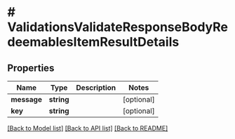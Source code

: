 # # ValidationsValidateResponseBodyRedeemablesItemResultDetails

## Properties

Name | Type | Description | Notes
------------ | ------------- | ------------- | -------------
**message** | **string** |  | [optional]
**key** | **string** |  | [optional]

[[Back to Model list]](../../README.md#models) [[Back to API list]](../../README.md#endpoints) [[Back to README]](../../README.md)
